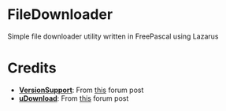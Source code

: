 # FileDownloader
 Simple file downloader utility written in FreePascal using Lazarus

# Credits
- **[VersionSupport](https://forum.lazarus.freepascal.org/index.php/topic,13957.msg73542.html#msg73542)**: From [this](https://forum.lazarus.freepascal.org/index.php/topic,13957.msg73542.html#msg73542) forum post
- **[uDownload](https://forum.lazarus.freepascal.org/index.php/topic,52773.msg389901.html#msg389901)**: From [this](https://forum.lazarus.freepascal.org/index.php/topic,52773.msg389901.html#msg389901) forum post